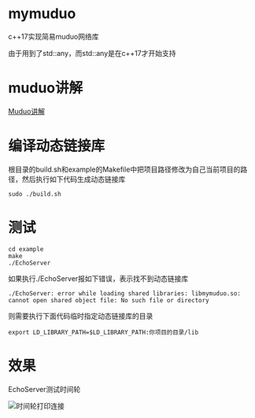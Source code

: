 # mymuduo
c++17实现简易muduo网络库

由于用到了std::any，而std::any是在c++17才开始支持

# muduo讲解

[Muduo讲解](https://www.zhihu.com/column/c_1650978393704353792)



# 编译动态链接库

根目录的build.sh和example的Makefile中把项目路径修改为自己当前项目的路径，然后执行如下代码生成动态链接库

```
sudo ./build.sh
```

# 测试
```
cd example
make
./EchoServer
```

如果执行./EchoServer报如下错误，表示找不到动态链接库

```
./EchoServer: error while loading shared libraries: libmymuduo.so: cannot open shared object file: No such file or directory
```
则需要执行下面代码临时指定动态链接库的目录

```
export LD_LIBRARY_PATH=$LD_LIBRARY_PATH:你项目的目录/lib
```

# 效果

EchoServer测试时间轮

![时间轮打印连接](/images/timewheel.png)
